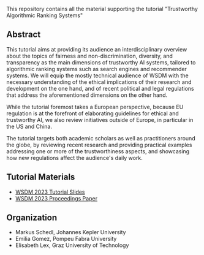 This repository contains all the material supporting the tutorial "Trustworthy Algorithmic Ranking Systems"
## Abstract

This tutorial aims at providing its audience an interdisciplinary overview about the topics of fairness and non-discrimination, diversity, and transparency as the main dimensions of trustworthy AI systems, tailored to algorithmic ranking systems such as search engines and recommender systems.
We will equip the mostly technical audience of WSDM with the necessary understanding of the ethical implications of their research and development on the one hand, and of recent political and legal regulations that address the aforementioned dimensions on the other hand. 

While the tutorial foremost takes a European perspective, because EU regulation is at the forefront of elaborating guidelines for ethical and trustworthy AI, we also review initiatives outside of Europe, in particular in the US and China.

The tutorial targets both academic scholars as well as practitioners around the globe, by reviewing recent research and providing practical examples addressing one or more of the trustworthiness aspects, and showcasing how new regulations affect the audience's daily work.

## Tutorial Materials

* [WSDM 2023 Tutorial Slides](WSDM2023_TARS.pdf)
* [WSDM 2023 Proceedings Paper](WSDM_2023_Tutorial__Trustworthy_Algorithmic_Ranking_Systems.pdf)

## Organization

* Markus Schedl, Johannes Kepler University
* Emilia Gomez, Pompeu Fabra University
* Elisabeth Lex, Graz University of Technology
